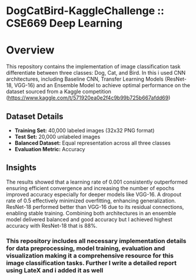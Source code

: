 # DogCatBird-KaggleChallenge :: CSE669 Deep Learning

# **Overview**
This repository contains the implementation of  image classification task  differentiate between three classes: Dog, Cat, and Bird. In this i used CNN architectures, including Baseline CNN, Transfer Learning Models (ResNet-18, VGG-16) and an Ensemble Model to achieve optimal performance on the dataset sourced from a Kaggle competition (https://www.kaggle.com/t/571920ea0e2f4c9b99b725b667afdd69)

##  **Dataset Details**

- **Training Set:** 40,000 labeled images (32x32 PNG format)  
- **Test Set:** 20,000 unlabeled images  
- **Balanced Dataset:** Equal representation across all three classes  
- **Evaluation Metric:** Accuracy

## Insights
The results showed that a learning rate of 0.001 consistently outperformed ensuring efficient convergence and increasing the number of epochs improved accuracy especially for deeper models like VGG-16. A dropout rate of 0.5 effectively minimized overfitting, enhancing generalization. ResNet-18 performed better than VGG-16 due to its residual connections, enabling stable training. Combining both architectures in an ensemble model delivered balanced and good accuracy but I achieved highest accuracy with ResNet-18 that is 88%.

### This repository includes all necessary implementation details for data preprocessing, model training, evaluation and visualization making it a comprehensive resource for this image classification tasks. Further I write a detailed report using LateX and i added it as well
